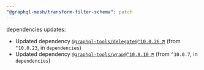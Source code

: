 ```yaml
---
"@graphql-mesh/transform-filter-schema": patch
---
```

dependencies updates:
  - Updated dependency [`@graphql-tools/delegate@^10.0.26` ↗︎](https://www.npmjs.com/package/@graphql-tools/delegate/v/10.0.26) (from `^10.0.23`, in `dependencies`)
  - Updated dependency [`@graphql-tools/wrap@^10.0.10` ↗︎](https://www.npmjs.com/package/@graphql-tools/wrap/v/10.0.10) (from `^10.0.7`, in `dependencies`)
